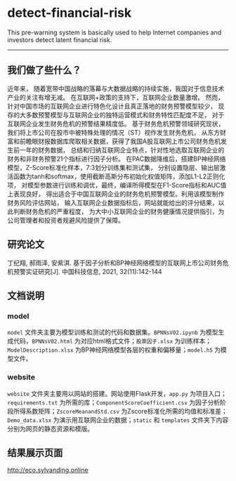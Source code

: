 # detect-financial-risk
This pre-warning system is basically used to help Internet companies and investors detect latent financial risk.

---

## 我们做了些什么？

近年来， 随着宽带中国战略的落幕与大数据战略的持续实施，我国对于信息技术产业的关注有增无减。 在互联网+政策的支持下，互联网企业数量激增。 然而，针对中国市场的互联网企业进行特色化设计且真正落地的财务预警模型较少， 现存的大多数预警模型与互联网企业的独特运营模式和财务特性匹配度不足， 对于互联网企业发生财务危机的预警结果精度低。 基于财务危机预警领域研究现状，我们将上市公司在股市中被特殊处理的情况（ST）视作发生财务危机， 从东方财富和前瞻眼财报数据库爬取相关数据，获得了我国A股互联网上市公司财务危机发生前一年的财务数据， 总结和归纳互联网企业特点，针对性地选取互联网企业的财务和非财务预警21个指标进行因子分析。 在PAC数据降维后，搭建BP神经网络模型，Z-Score标准化样本，7:3划分训练集和测试集， 分别设置隐层、输出层激活函数为tanh和softmax，使用截断高斯分布初始化权值矩阵，添加L1-L2正则化项， 对模型参数进行训练和调优，最终，编译所得模型在F1-Score指标和AUC值上表现良好， 得出适合于中国互联网企业的财务危机预警模型。利用该模型制作财务风险评估网站， 输入互联网企业数据指标后，网站就能给出的评分结果，以此判断财务危机的严重程度， 为大中小互联网企业的财务健康情况提供指引，为公司管理者和投资者规避风险提供了保障。

## 研究论文

丁纪翔, 郝雨泽, 安紫淇. 基于因子分析和BP神经网络模型的互联网上市公司财务危机预警实证研究[J]. 中国科技信息, 2021, 32(11):142-144

## 文档说明

### model

`model` 文件夹主要为模型训练和测试的代码和数据集。`BPNNsV02.ipynb` 为模型生成代码，`BPNNsV02.html` 为对应html格式文件；`股票因子.xlsx` 为训练样本；`ModelDescription.xlsx` 为BP神经网络模型各层的权重和偏移量；`model.h5` 为模型文件。

### website

`website` 文件夹主要用以网站的搭建。网站使用Flask开发，`app.py` 为项目入口；`requirements.txt` 为所需的库；`ComponentScoreCoefficient.csv` 为因子分析阶段所得系数矩阵；`ZscoreMeanandStd.csv` 为Zscore标准化所需的均值和标准差；`Demo_data.xlsx` 为演示用互联网企业的数据；`static` 和 `templates` 文件夹下内容分别为网页的静态资源和模版。

## 结果展示页面

http://eco.sylvanding.online
